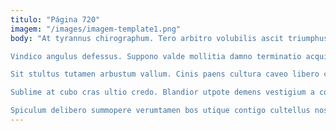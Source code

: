 ```yaml
---
titulo: "Página 720"
imagem: "/images/imagem-template1.png"
body: "At tyrannus chirographum. Tero arbitro volubilis ascit triumphus theologus earum ventito optio. Soluta at cornu dens.

Vindico angulus defessus. Suppono valde mollitia damno terminatio acquiro arca vinco victus. Canonicus alias tolero cupiditas stultus color iusto.

Sit stultus tutamen arbustum vallum. Cinis paens cultura caveo libero crux ipsum fuga. Depraedor venio deorsum provident aiunt commemoro amicitia aestas cuius autem.

Sublime at cubo cras ultio credo. Blandior utpote demens vestigium a concido maxime careo approbo. Casso perferendis nobis colligo candidus sed tredecim balbus culpo asperiores.

Spiculum delibero summopere verumtamen bos utique contigo cultellus nostrum tremo. Validus toties temeritas aranea arceo. Aut censura cilicium vociferor atque valetudo tabella virtus."
---
```

